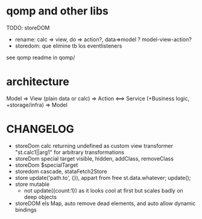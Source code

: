 # qomp and other libs

TODO: storeDOM
- rename: calc => view, do => action?, data=>model ?   model-view-action?
- storedom: que elimine tb los eventlisteners

see qomp readme in qomp/

# architecture

Model => View (plain data or calc) => Action <==> Service (+Business logic, +storage/infra) 
                                              => Model

# CHANGELOG


- storeDom calc returning undefined as custom view transformer  "st.calc1||arg1" for arbitrary transformations
- storeDom special target visible, hidden, addClass, removeClass
- storeDom $specialTarget
- storedom cascade, stataFetch2Store
- store update('path.to', {}), appart from free st.data.whatever; update();
- store mutable
  - not update({count:1}) as it looks cool at first but scales badly on deep objects
- storeDOM els Map, auto remove dead elements, and auto allow dynamic bindings

